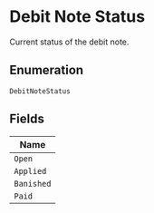 
# Debit Note Status

Current status of the debit note.

## Enumeration

`DebitNoteStatus`

## Fields

| Name |
|  --- |
| `Open` |
| `Applied` |
| `Banished` |
| `Paid` |


